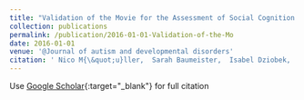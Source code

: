 ```yaml
---
title: "Validation of the Movie for the Assessment of Social Cognition in Adolescents with ASD: Fixation Duration and Pupil Dilation as Predictors of Performance"
collection: publications
permalink: /publication/2016-01-01-Validation-of-the-Mo
date: 2016-01-01
venue: '@Journal of autism and developmental disorders'
citation: ' Nico M{\&quot;u}ller,  Sarah Baumeister,  Isabel Dziobek,  Tobias Banaschewski,  Luise Poustka, &quot;Validation of the Movie for the Assessment of Social Cognition in Adolescents with ASD: Fixation Duration and Pupil Dilation as Predictors of Performance.&quot; @Journal of autism and developmental disorders, 2016.'
---
```

Use [Google Scholar](https://scholar.google.com/scholar?q=Validation+of+the+Movie+for+the+Assessment+of+Social+Cognition+in+Adolescents+with+ASD:+Fixation+Duration+and+Pupil+Dilation+as+Predictors+of+Performance){:target="_blank"} for full citation
